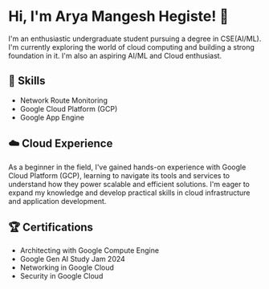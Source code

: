 # Hi, I'm Arya Mangesh Hegiste! 👋

I'm an enthusiastic undergraduate student pursuing a degree in CSE(AI/ML). I'm currently exploring the world of cloud computing and building a strong foundation in it. I'm also an aspiring AI/ML and Cloud enthusiast.

## 🚀 Skills

*   Network Route Monitoring
*   Google Cloud Platform (GCP)
*   Google App Engine

## ☁️ Cloud Experience

As a beginner in the field, I've gained hands-on experience with Google Cloud Platform (GCP), learning to navigate its tools and services to understand how they power scalable and efficient solutions. I'm eager to expand my knowledge and develop practical skills in cloud infrastructure and application development.

## 🏆 Certifications

*   Architecting with Google Compute Engine
*   Google Gen AI Study Jam 2024
*   Networking in Google Cloud
*   Security in Google Cloud
